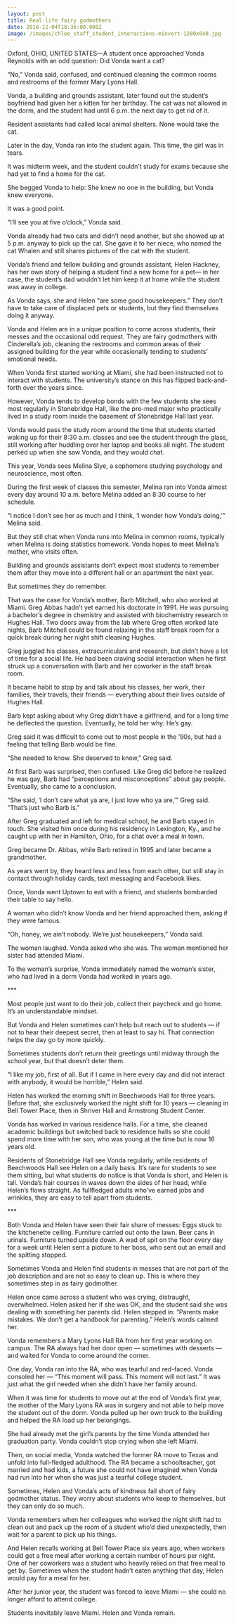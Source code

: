 ```yaml
---
layout: post
title: Real-life fairy godmothers
date: 2018-12-04T18:36:00.000Z
image: /images/chloe_staff_student_interactions-minvert-1280x640.jpg
---
```

Oxford, OHIO, UNITED STATES—A student once approached Vonda Reynolds with an odd question: Did Vonda want a cat?



“No,” Vonda said, confused, and continued cleaning the common rooms and restrooms of the former Mary Lyons Hall.



Vonda, a building and grounds assistant, later found out the student’s boyfriend had given her a kitten for her birthday. The cat was not allowed in the dorm, and the student had until 6 p.m. the next day to get rid of it.



Resident assistants had called local animal shelters. None would take the cat.



Later in the day, Vonda ran into the student again. This time, the girl was in tears.



It was midterm week, and the student couldn’t study for exams because she had yet to find a home for the cat.



She begged Vonda to help: She knew no one in the building, but Vonda knew everyone.



It was a good point.



“I’ll see you at five o’clock,” Vonda said.



Vonda already had two cats and didn’t need another, but she showed up at 5 p.m. anyway to pick up the cat. She gave it to her niece, who named the cat Whalen and still shares pictures of the cat with the student.



Vonda’s friend and fellow building and grounds assistant, Helen Hackney, has her own story of helping a student find a new home for a pet— in her case, the student’s dad wouldn’t let him keep it at home while the student was away in college.



As Vonda says, she and Helen “are some good housekeepers.” They don’t have to take care of displaced pets or students, but they find themselves doing it anyway.



Vonda and Helen are in a unique position to come across students, their messes and the occasional odd request. They are fairy godmothers with Cinderella’s job, cleaning the restrooms and common areas of their assigned building for the year while occasionally tending to students’ emotional needs.



When Vonda first started working at Miami, she had been instructed not to interact with students. The university’s stance on this has flipped back-and-forth over the years since.



However, Vonda tends to develop bonds with the few students she sees most regularly in Stonebridge Hall, like the pre-med major who practically lived in a study room inside the basement of Stonebridge Hall last year.



Vonda would pass the study room around the time that students started waking up for their 8:30 a.m. classes and see the student through the glass, still working after huddling over her laptop and books all night. The student perked up when she saw Vonda, and they would chat.



This year, Vonda sees Melina Slye, a sophomore studying psychology and neuroscience, most often.



During the first week of classes this semester, Melina ran into Vonda almost every day around 10 a.m. before Melina added an 8:30 course to her schedule.



“I notice I don’t see her as much and I think, ‘I wonder how Vonda’s doing,’” Melina said.



But they still chat when Vonda runs into Melina in common rooms, typically when Melina is doing statistics homework. Vonda hopes to meet Melina’s mother, who visits often.



Building and grounds assistants don’t expect most students to remember them after they move into a different hall or an apartment the next year.



But sometimes they do remember.



That was the case for Vonda’s mother, Barb Mitchell, who also worked at Miami. Greg Abbas hadn’t yet earned his doctorate in 1991. He was pursuing a bachelor’s degree in chemistry and assisted with biochemistry research in Hughes Hall. Two doors away from the lab where Greg often worked late nights, Barb Mitchell could be found relaxing in the staff break room for a quick break during her night shift cleaning Hughes.



Greg juggled his classes, extracurriculars and research, but didn’t have a lot of time for a social life. He had been craving social interaction when he first struck up a conversation with Barb and her coworker in the staff break room.



It became habit to stop by and talk about his classes, her work, their families, their travels, their friends — everything about their lives outside of Hughes Hall.



Barb kept asking about why Greg didn’t have a girlfriend, and for a long time he deflected the question. Eventually, he told her why: He’s gay.



Greg said it was difficult to come out to most people in the ’90s, but had a feeling that telling Barb would be fine.



“She needed to know. She deserved to know,” Greg said.



At first Barb was surprised, then confused. Like Greg did before he realized he was gay, Barb had “perceptions and misconceptions” about gay people. Eventually, she came to a conclusion.



“She said, ‘I don’t care what ya are, I just love who ya are,’” Greg said. “That’s just who Barb is.”



After Greg graduated and left for medical school, he and Barb stayed in touch. She visited him once during his residency in Lexington, Ky., and he caught up with her in Hamilton, Ohio, for a chat over a meal in town.



Greg became Dr. Abbas, while Barb retired in 1995 and later became a grandmother.



As years went by, they heard less and less from each other, but still stay in contact through holiday cards, text messaging and Facebook likes.



Once, Vonda went Uptown to eat with a friend, and students bombarded their table to say hello.



A woman who didn’t know Vonda and her friend approached them, asking if they were famous.



“Oh, honey, we ain’t nobody. We’re just housekeepers,” Vonda said.



The woman laughed. Vonda asked who she was. The woman mentioned her sister had attended Miami.



To the woman’s surprise, Vonda immediately named the woman’s sister, who had lived in a dorm Vonda had worked in years ago.



\*\**



Most people just want to do their job, collect their paycheck and go home. It’s an understandable mindset.



But Vonda and Helen sometimes can’t help but reach out to students — if not to hear their deepest secret, then at least to say hi. That connection helps the day go by more quickly.



Sometimes students don’t return their greetings until midway through the school year, but that doesn’t deter them.



“I like my job, first of all. But if I came in here every day and did not interact with anybody, it would be horrible,” Helen said.



Helen has worked the morning shift in Beechwoods Hall for three years. Before that, she exclusively worked the night shift for 10 years — cleaning in Bell Tower Place, then in Shriver Hall and Armstrong Student Center.



Vonda has worked in various residence halls. For a time, she cleaned academic buildings but switched back to residence halls so she could spend more time with her son, who was young at the time but is now 16 years old.



Residents of Stonebridge Hall see Vonda regularly, while residents of Beechwoods Hall see Helen on a daily basis. It’s rare for students to see them sitting, but what students do notice is that Vonda is short, and Helen is tall. Vonda’s hair courses in waves down the sides of her head, while Helen’s flows straight. As fullfledged adults who’ve earned jobs and wrinkles, they are easy to tell apart from students.



\*\**



Both Vonda and Helen have seen their fair share of messes: Eggs stuck to the kitchenette ceiling. Furniture carried out onto the lawn. Beer cans in urinals. Furniture turned upside down. A wad of spit on the floor every day for a week until Helen sent a picture to her boss, who sent out an email and the spitting stopped.



Sometimes Vonda and Helen find students in messes that are not part of the job description and are not so easy to clean up. This is where they sometimes step in as fairy godmother.



Helen once came across a student who was crying, distraught, overwhelmed. Helen asked her if she was OK, and the student said she was dealing with something her parents did. Helen stepped in: “Parents make mistakes. We don’t get a handbook for parenting.” Helen’s words calmed her.



Vonda remembers a Mary Lyons Hall RA from her first year working on campus. The RA always had her door open — sometimes with desserts — and waited for Vonda to come around the corner.



One day, Vonda ran into the RA, who was tearful and red-faced. Vonda consoled her — “This moment will pass. This moment will not last.” It was just what the girl needed when she didn’t have her family around.



When it was time for students to move out at the end of Vonda’s first year, the mother of the Mary Lyons RA was in surgery and not able to help move the student out of the dorm. Vonda pulled up her own truck to the building and helped the RA load up her belongings.



She had already met the girl’s parents by the time Vonda attended her graduation party. Vonda couldn’t stop crying when she left Miami.



Then, on social media, Vonda watched the former RA move to Texas and unfold into full-fledged adulthood. The RA became a schoolteacher, got married and had kids, a future she could not have imagined when Vonda had run into her when she was just a tearful college student.



Sometimes, Helen and Vonda’s acts of kindness fall short of fairy godmother status. They worry about students who keep to themselves, but they can only do so much.



Vonda remembers when her colleagues who worked the night shift had to clean out and pack up the room of a student who’d died unexpectedly, then wait for a parent to pick up his things.



And Helen recalls working at Bell Tower Place six years ago, when workers could get a free meal after working a certain number of hours per night. One of her coworkers was a student who heavily relied on that free meal to get by. Sometimes when the student hadn’t eaten anything that day, Helen would pay for a meal for her.



After her junior year, the student was forced to leave Miami — she could no longer afford to attend college.



Students inevitably leave Miami. Helen and Vonda remain.
